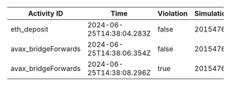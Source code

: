 | Activity ID | Time | Violation | Simulation |
| --- | --- | --- | --- |
| eth_deposit | 2024-06-25T14:38:04.283Z | false | 2015476 |
| avax_bridgeForwards | 2024-06-25T14:38:06.354Z | false | 2015476 |
| avax_bridgeForwards | 2024-06-25T14:38:08.296Z | true | 2015476 |